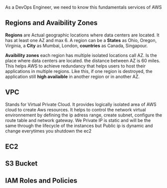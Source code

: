 As a DevOps Engineer, we need to know this fundamentals services of AWS

## Regions and Avaibility Zones
**Regions** are Actual geographic locations where data centers are located. It has at least one AZ and max 6.  A region can be a **States** as Ohio, Oregon, Virginia, a **City** as Mumbai, London, **countries** as Canada, Singapour.

**Avaibility zones** each region has multiple isolated locations call AZ. Is the place where data centers are located. the distance between AZ is 60 miles. This helps AWS to achieve redundancy that helps users to host their applications in multiple regions. Like this, if one region is destroyed, the application still **high availaible** in another region or in another AZ.

## VPC
Stands for Virtual Private Cloud. It provides logically isolated area of AWS cloud to create Aws resources. It helps to control the network virtual environnement by defining the ip adress range, create subnet, configure the route table and network gateway.
We 
Private IP is static and will be the same through the lifecycle of the instances but Public ip is dynamic and change everytimes you shutdown the ec2

## EC2


## S3 Bucket


## IAM Roles and Policies
